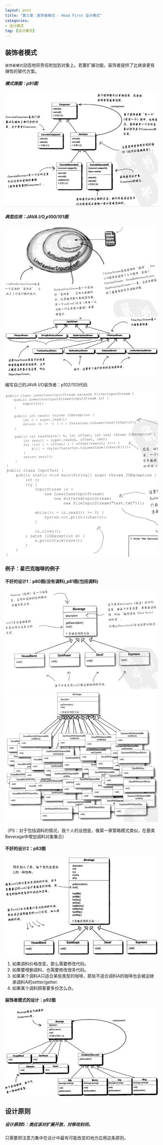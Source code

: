 ```yaml
---
layout: post
title: "第三章：装饰者模式 - Head First 设计模式"
categories:
- 设计模式
tag: [设计模式]
---
```


## 装饰者模式

`装饰者模式`动态地将责任附加到对象上。若要扩展功能，装饰者提供了比继承更有弹性的替代方案。

##### 模式类图：p91图

![p91图](/images/design-pattern/p91.png)

##### 典型应用：JAVA I/O,p100/101图

![p100图](/images/design-pattern/p100.png)
![p101图](/images/design-pattern/p101.png)

编写自己的JAVA I/O装饰者：p102/103代码

![p102图](/images/design-pattern/p102.png)
![p103图](/images/design-pattern/p103.png)

### 例子：星巴克咖啡的例子

#### 不好的设计1：p80图(没有调料),p81图(包括调料)

![p80图](/images/design-pattern/p80.png)
![p81图](/images/design-pattern/p81.png)

（PS：对于包括调料的情况，我个人的设想是，像第一章策略模式类似，在基类Beverage中增加调料对象集合）

#### 不好的设计2：p83图

![p83图](/images/design-pattern/p83.png)

1. 如果调料价格改变，那么需要修改代码。
2. 如果要增删调料，也需要修改很多代码。
3. 如果某个调料A只适合某些类型的咖啡，那些不适合调料A的咖啡也会被迫继承调料A的setter/getter.
4. 如果某个调料顾客要多份怎么办。

#### 装饰者模式的设计：p92图

![p92图](/images/design-pattern/p92.png)

## 设计原则

##### 设计原则5：类应该对扩展开放，对修改封闭。
只需要把注意力集中在设计中最有可能改变的地方应用这条原则。





